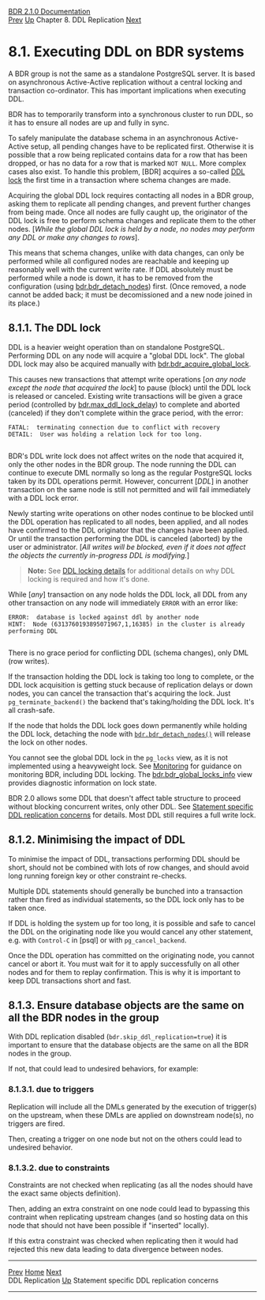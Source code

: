   [BDR 2.1.0 Documentation](README.md)                                                                                                    
  [Prev](ddl-replication.md "DDL Replication")   [Up](ddl-replication.md)    Chapter 8. DDL Replication    [Next](ddl-replication-statements.md "Statement specific DDL replication concerns")  


# 8.1. Executing DDL on BDR systems

A BDR group is not the same as a standalone PostgreSQL server. It is
based on asynchronous Active-Active replication without a central
locking and transaction co-ordinator. This has important implications
when executing DDL.

BDR has to temporarily transform into a synchronous cluster to run DDL,
so it has to ensure all nodes are up and fully in sync.

To safely manipulate the database schema in an asynchronous
Active-Active setup, all pending changes have to be replicated first.
Otherwise it is possible that a row being replicated contains data for a
row that has been dropped, or has no data for a row that is marked
`NOT NULL`. More complex cases also exist. To handle this
problem, [BDR] acquires a so-called [DDL
lock](ddl-replication-advice.md#DDL-REPLICATION-LOCKING) the first
time in a transaction where schema changes are made.

Acquiring the global DDL lock requires contacting all nodes in a BDR
group, asking them to replicate all pending changes, and prevent further
changes from being made. Once all nodes are fully caught up, the
originator of the DDL lock is free to perform schema changes and
replicate them to the other nodes. [*While the global DDL lock is held
by a node, no nodes may perform any DDL or make any changes to
rows*].

This means that schema changes, unlike with data changes, can only be
performed while all configured nodes are reachable and keeping up
reasonably well with the current write rate. If DDL absolutely must be
performed while a node is down, it has to be removed from the
configuration (using
[bdr.bdr_detach_nodes](functions-node-mgmt.md#FUNCTION-BDR-DETACH-NODES))
first. (Once removed, a node cannot be added back; it must be
decomissioned and a new node joined in its place.)

## 8.1.1. The DDL lock

DDL is a heavier weight operation than on standalone PostgreSQL.
Performing DDL on any node will acquire a \"global DDL lock\". The
global DDL lock may also be acquired manually with
[bdr.bdr_acquire_global_lock](functions-node-mgmt.md#FUNCTION-BDR-ACQUIRE-GLOBAL-LOCK).

This causes new transactions that attempt write operations [*on any node
except the node that acquired the lock*] to pause (block)
until the DDL lock is released or canceled. Existing write transactions
will be given a grace period (controlled by
[bdr.max_ddl_lock_delay](bdr-configuration-variables.md#GUC-BDR-MAX-DDL-LOCK-DELAY))
to complete and aborted (canceled) if they don\'t complete within the
grace period, with the error:

``` PROGRAMLISTING
FATAL:  terminating connection due to conflict with recovery
DETAIL:  User was holding a relation lock for too long.
     
```

BDR\'s DDL write lock does not affect writes on the node that acquired
it, only the other nodes in the BDR group. The node running the DDL can
continue to execute DML normally so long as the regular PostgreSQL locks
taken by its DDL operations permit. However, concurrent
[*DDL*] in another transaction on the same node is still not
permitted and will fail immediately with a DDL lock error.

Newly starting write operations on other nodes continue to be blocked
until the DDL operation has replicated to all nodes, been applied, and
all nodes have confirmed to the DDL originator that the changes have
been applied. Or until the transaction performing the DDL is canceled
(aborted) by the user or administrator. [*All writes will be blocked,
even if it does not affect the objects the currently in-progress DDL is
modifying.*]

> **Note:** See [DDL locking details](technotes-ddl-locking.md) for
> additional details on why DDL locking is required and how it\'s done.

While [*any*] transaction on any node holds the DDL lock, all
DDL from any other transaction on any node will immediately
`ERROR` with an error like:

``` PROGRAMLISTING
ERROR:  database is locked against ddl by another node
HINT:  Node (6313760193895071967,1,16385) in the cluster is already performing DDL
     
```

There is no grace period for conflicting DDL (schema changes), only DML
(row writes).

If the transaction holding the DDL lock is taking too long to complete,
or the DDL lock acquisition is getting stuck because of replication
delays or down nodes, you can cancel the transaction that\'s acquiring
the lock. Just `pg_terminate_backend()` the backend that\'s
taking/holding the DDL lock. It\'s all crash-safe.

If the node that holds the DDL lock goes down permanently while holding
the DDL lock, detaching the node with
[`bdr.bdr_detach_nodes()`](functions-node-mgmt.md#FUNCTION-BDR-DETACH-NODES)
will release the lock on other nodes.

You cannot see the global DDL lock in the `pg_locks` view, as
it is not implemented using a heavyweight lock. See
[Monitoring](monitoring.md) for guidance on monitoring BDR, including
DDL locking. The [bdr.bdr_global_locks_info](catalog-bdr-global-locks-info.md) view provides
diagnostic information on lock state.

BDR 2.0 allows some DDL that doesn\'t affect table structure to proceed
without blocking concurrent writes, only other DDL. See [Statement
specific DDL replication concerns](ddl-replication-statements.md) for
details. Most DDL still requires a full write lock.

## 8.1.2. Minimising the impact of DDL

To minimise the impact of DDL, transactions performing DDL should be
short, should not be combined with lots of row changes, and should avoid
long running foreign key or other constraint re-checks.

Multiple DDL statements should generally be bunched into a transaction
rather than fired as individual statements, so the DDL lock only has to
be taken once.

If DDL is holding the system up for too long, it is possible and safe to
cancel the DDL on the originating node like you would cancel any other
statement, e.g. with `Control-C` in [psql] or
with `pg_cancel_backend`.

Once the DDL operation has committed on the originating node, you cannot
cancel or abort it. You must wait for it to apply successfully on all
other nodes and for them to replay confirmation. This is why it is
important to keep DDL transactions short and fast.

## 8.1.3. Ensure database objects are the same on all the BDR nodes in the group

With DDL replication disabled (`bdr.skip_ddl_replication=true`) it is important to ensure
that the database objects are the same on all the BDR nodes in the group.

If not, that could lead to undesired behaviors, for example:

### 8.1.3.1. due to triggers

Replication will include all the DMLs generated by the execution of trigger(s) on the
upstream, when these DMLs are applied on downstream node(s), no triggers are fired.

Then, creating a trigger on one node but not on the others could lead to undesired behavior.

### 8.1.3.2. due to constraints

Constraints are not checked when replicating (as all the nodes should have the exact
same objects definition).

Then, adding an extra constraint on one node could lead to bypassing this contraint
when replicating upstream changes (and so hosting data on this node that should not
have been possible if "inserted" locally).

If this extra constraint was checked when replicating then it would had rejected
this new data leading to data divergence between nodes.

  --------------------------------------------- ------------------------------------------- --------------------------------------------------------
  [Prev](ddl-replication.md)        [Home](README.md)        [Next](ddl-replication-statements.md)  
  DDL Replication                                [Up](ddl-replication.md)               Statement specific DDL replication concerns
  --------------------------------------------- ------------------------------------------- --------------------------------------------------------
